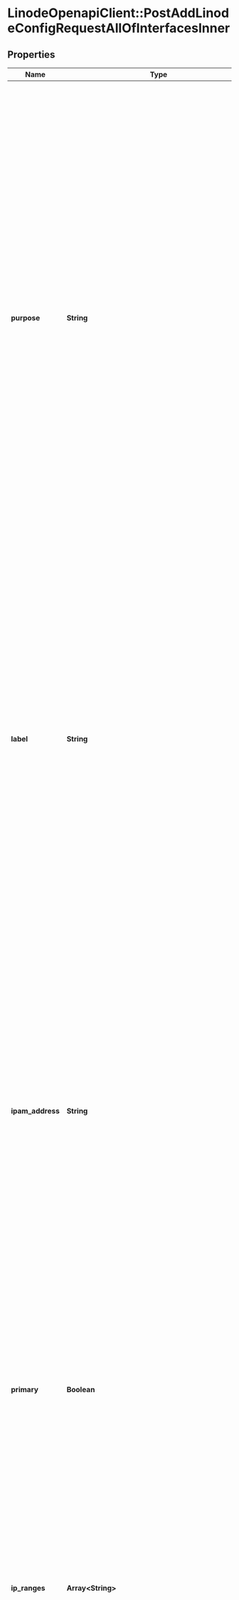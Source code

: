 # LinodeOpenapiClient::PostAddLinodeConfigRequestAllOfInterfacesInner

## Properties

| Name | Type | Description | Notes |
| ---- | ---- | ----------- | ----- |
| **purpose** | **String** | The type of Interface.  - &#x60;public&#x60;   - Only one &#x60;public&#x60; Interface per Linode can be defined.   - The Linode&#39;s default public IPv4 address is assigned to the &#x60;public&#x60; Interface.   - A Linode must have a public Interface in the first/eth0 position to be reachable via the public internet upon boot without additional system configuration. If no &#x60;public&#x60; Interface is configured, the Linode is not directly reachable via the public internet. In this case, access can only be established via [LISH](https://www.linode.com/docs/products/compute/compute-instances/guides/lish/) or other Linodes connected to the same VLAN or VPC.  - &#x60;vlan&#x60;   - Configuring a &#x60;vlan&#x60; purpose Interface attaches this Linode to the VLAN with the specified &#x60;label&#x60;.   - The Linode is configured to use the specified &#x60;ipam_address&#x60;, if any.  - &#x60;vpc&#x60;   - Configuring a &#x60;vpc&#x60; purpose Interface attaches this Linode to the existing VPC Subnet with the specified &#x60;subnet_id&#x60;.   - When the Interface is activated, the Linode is configured to use an IP address from the range in the assigned VPC Subnet. See &#x60;ipv4.vpc&#x60; for more information. |  |
| **label** | **String** | __Filterable__ The name of this Interface.  For &#x60;vlan&#x60; purpose Interfaces:  - Required. - Must be unique among the Linode&#39;s Interfaces (a Linode cannot be attached to the same VLAN multiple times). - Can only contain ASCII letters, numbers, and hyphens (&#x60;-&#x60;). You can&#39;t use two consecutive hyphens (&#x60;--&#x60;). - If the VLAN label is new, a VLAN is created. Up to 10 VLANs can be created in each data center region. To view your active VLANs, run the [List VLANs](https://techdocs.akamai.com/linode-api/reference/get-vlans) operation.  For &#x60;public&#x60; purpose Interfaces:  - In requests, must be an empty string (&#x60;\&quot;\&quot;&#x60;) or &#x60;null&#x60; if included. - In responses, always returns &#x60;null&#x60;.  For &#x60;vpc&#x60; purpose Interfaces:  - In requests, must be an empty string (&#x60;\&quot;\&quot;&#x60;) or &#x60;null&#x60; if included. - In responses, always returns &#x60;null&#x60;. | [optional] |
| **ipam_address** | **String** | This Network Interface&#39;s private IP address in Classless Inter-Domain Routing (CIDR) notation.  For &#x60;vlan&#x60; purpose Interfaces:  - Must be unique among the Linode&#39;s Interfaces to avoid conflicting addresses. - Should be unique among devices attached to the VLAN to avoid conflict. - The Linode is configured to use this address for the associated Interface upon reboot if Network Helper is enabled. If Network Helper is disabled, the address can be enabled with [manual static IP configuration](https://www.linode.com/docs/guides/manual-network-configuration/).  For &#x60;public&#x60; purpose Interfaces:  - In requests, must be an empty string (&#x60;\&quot;\&quot;&#x60;) or &#x60;null&#x60; if included. - In responses, always returns &#x60;null&#x60;.  For &#x60;vpc&#x60; purpose Interfaces:  - In requests, must be an empty string (&#x60;\&quot;\&quot;&#x60;) or &#x60;null&#x60; if included. - In responses, always returns &#x60;null&#x60;. | [optional] |
| **primary** | **Boolean** | The primary Interface is configured as the default route to the Linode.  Each Configuration Profile can have up to one &#x60;\&quot;primary\&quot;: true&#x60; Interface at a time.  Must be &#x60;false&#x60; for &#x60;vlan&#x60; type Interfaces.  If no Interface is configured as the primary, the first non-&#x60;vlan&#x60; type Interface in the &#x60;interfaces&#x60; array is automatically treated as the primary Interface. | [optional] |
| **ip_ranges** | **Array&lt;String&gt;** | An array of IPv4 CIDR VPC Subnet ranges that are routed to this Interface.  - Array items are only allowed for &#x60;vpc&#x60; type Interfaces. - This must be empty for non-&#x60;vpc&#x60; type Interfaces.  For requests:  - Addresses in submitted ranges must not already be actively assigned. - Submitting values replaces any existing values. - Submitting an empty array removes any existing values. - Omitting this property results in no change to existing values. | [optional] |
| **subnet_id** | **Integer** | The &#x60;id&#x60; of the VPC Subnet for this Interface.  In requests, this value is used to assign a Linode to a VPC Subnet.  - Required for &#x60;vpc&#x60; type Interfaces. - Returns &#x60;null&#x60; for non-&#x60;vpc&#x60; type Interfaces. - Once a VPC Subnet is assigned to an Interface, it cannot be updated. - The Linode must be rebooted with the Interface&#39;s Configuration Profile to complete assignment to a VPC Subnet. | [optional] |
| **ipv4** | [**PostLinodeInstanceRequestAllOfInterfacesInnerIpv4**](PostLinodeInstanceRequestAllOfInterfacesInnerIpv4.md) |  | [optional] |
| **active** | **Boolean** | Returns &#x60;true&#x60; if the Interface is in use, meaning that Compute Instance has been booted using the Configuration Profile to which the Interface belongs. Otherwise returns &#x60;false&#x60;. | [optional] |
| **id** | **Integer** | __Read-only__ The unique ID representing this Interface. | [optional][readonly] |
| **vpc_id** | **Integer** | __Read-only__ The &#x60;id&#x60; of the VPC configured for this Interface. Returns &#x60;null&#x60; for non-&#x60;vpc&#x60; type Interfaces. | [optional][readonly] |

## Example

```ruby
require 'linode_openapi_client'

instance = LinodeOpenapiClient::PostAddLinodeConfigRequestAllOfInterfacesInner.new(
  purpose: vlan,
  label: example-interface,
  ipam_address: 10.0.0.1/24,
  primary: true,
  ip_ranges: [&quot;10.0.0.64/26&quot;,&quot;fd04:495a:691c:971c::1:0/112&quot;],
  subnet_id: 101,
  ipv4: null,
  active: true,
  id: 101,
  vpc_id: 111
)
```

